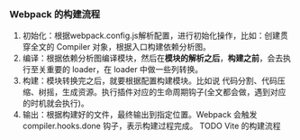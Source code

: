 ### Webpack 的构建流程
1. 初始化：根据webpack.config.js解析配置，进行初始化操作，比如：创建贯穿全文的 Compiler 对象，根据入口构建依赖分析图。
2. 编译：根据依赖分析图编译模块，然后在**模块的解析之后**，**构建之前**，会去执行至关重要的 loader，在 loader 中做一些列转换。
3. 构建：模块转换完之后，就要根据配置构建模块。比如说 代码分割、代码压缩、树摇，生成资源。执行插件对应的生命周期钩子(全文都会做，遇到对应的时机就会执行)。
4. 输出：根据构建好的文件，最终输出到指定位置。Webpack 会触发 compiler.hooks.done 钩子，表示构建过程完成。
TODO Vite 的构建流程